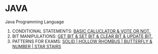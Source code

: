 # JAVA
Java Programming Language
1. CONDITIONAL STATEMENTS: [BASIC CALUCLATOR & VOTE OR NOT.](https://github.com/DEEPAK-RAMGIRI/JAVA/blob/main/ConditionsStatement.java)
2. BIT MANIPULATIONS: [GET BIT & SET BIT & CLEAR BIT & UPDATE BIT.](https://github.com/DEEPAK-RAMGIRI/JAVA/blob/main/BitManipulation.java)
3. PATTERNS FOR EXAMS: [SOLID | HOLLOW RHOMBUS | BUTTERFLY & NUMBER | STAR STAIRS ](https://github.com/DEEPAK-RAMGIRI/JAVA/blob/main/Patterns.java)
